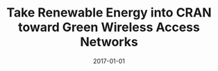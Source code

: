---
title: "Take Renewable Energy into CRAN toward Green Wireless Access Networks"
authors:
- Deze Zeng
- Jie Zhang
- Song Guo
- Lin Gu
- Kun Wang,

date: "2017-01-01"
doi: ""

# Publication type.
# 1 = Conference paper; 2 = Journal article;
# 3 = Preprint Paper; 4 = Report; 5 = Book; 6 = Book section;
# 7 = Thesis; 8 = Patent
publication_types: ["2"]

# Publication name and optional abbreviated publication name.
publication: "*IEEE Network*"
publication_short: "IEEE Network"

url_pdf: https://ieeexplore.ieee.org/document/7994916
# url_code: ''
# url_dataset: ''
# url_poster: ''
# url_project: ''
# url_slides: ''
# url_video: ''

---